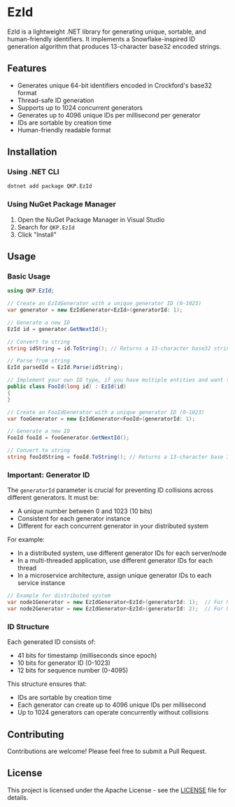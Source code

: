 # EzId

EzId is a lightweight .NET library for generating unique, sortable, and human-friendly identifiers. It implements a Snowflake-inspired ID generation algorithm that produces 13-character base32 encoded strings.

## Features

- Generates unique 64-bit identifiers encoded in Crockford's base32 format
- Thread-safe ID generation
- Supports up to 1024 concurrent generators
- Generates up to 4096 unique IDs per millisecond per generator
- IDs are sortable by creation time
- Human-friendly readable format

## Installation

### Using .NET CLI

```bash
dotnet add package QKP.EzId
```

### Using NuGet Package Manager

1. Open the NuGet Package Manager in Visual Studio
2. Search for `QKP.EzId`
3. Click "Install"

## Usage

### Basic Usage

```csharp
using QKP.EzId;

// Create an EzIdGenerator with a unique generator ID (0-1023)
var generator = new EzIdGenerator<EzId>(generatorId: 1);

// Generate a new ID
EzId id = generator.GetNextId();

// Convert to string
string idString = id.ToString(); // Returns a 13-character base32 string eg. "07047XF6Q8YPA"

// Parse from string
EzId parsedId = EzId.Parse(idString);

// Implement your own ID type, if you have multiple entities and want them to have own ID type
public class FooId(long id) : EzId(id)
{
}

// Create an FooIdGenerator with a unique generator ID (0-1023)
var fooGenerator = new EzIdGenerator<FooId>(generatorId: 1);

// Generate a new ID
FooId fooId = fooGenerator.GetNextId();

// Convert to string
string fooIdString = fooId.ToString(); // Returns a 13-character base 32 string eg. "07047XF6Q8YPB"

```

### Important: Generator ID

The `generatorId` parameter is crucial for preventing ID collisions across different generators. It must be:

- A unique number between 0 and 1023 (10 bits)
- Consistent for each generator instance
- Different for each concurrent generator in your distributed system

For example:
- In a distributed system, use different generator IDs for each server/node
- In a multi-threaded application, use different generator IDs for each thread
- In a microservice architecture, assign unique generator IDs to each service instance

```csharp
// Example for distributed system
var node1Generator = new EzIdGenerator<EzId>(generatorId: 1);  // For Node 1
var node2Generator = new EzIdGenerator<EzId>(generatorId: 2);  // For Node 2
```

### ID Structure

Each generated ID consists of:
- 41 bits for timestamp (milliseconds since epoch)
- 10 bits for generator ID (0-1023)
- 12 bits for sequence number (0-4095)

This structure ensures that:
- IDs are sortable by creation time
- Each generator can create up to 4096 unique IDs per millisecond
- Up to 1024 generators can operate concurrently without collisions

## Contributing

Contributions are welcome! Please feel free to submit a Pull Request.

## License

This project is licensed under the Apache License - see the [LICENSE](LICENSE) file for details.
